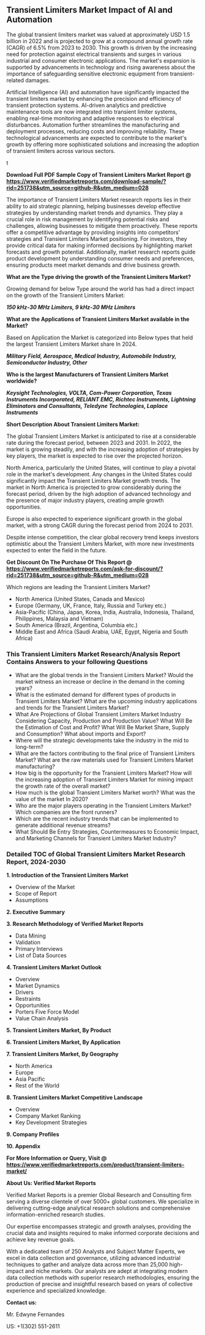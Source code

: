 <h2>Transient Limiters Market Impact of AI and Automation</h2><p>The global transient limiters market was valued at approximately USD 1.5 billion in 2022 and is projected to grow at a compound annual growth rate (CAGR) of 6.5% from 2023 to 2030. This growth is driven by the increasing need for protection against electrical transients and surges in various industrial and consumer electronic applications. The market's expansion is supported by advancements in technology and rising awareness about the importance of safeguarding sensitive electronic equipment from transient-related damages.</p><p>Artificial Intelligence (AI) and automation have significantly impacted the transient limiters market by enhancing the precision and efficiency of transient protection systems. AI-driven analytics and predictive maintenance tools are now integrated into transient limiter systems, enabling real-time monitoring and adaptive responses to electrical disturbances. Automation further streamlines the manufacturing and deployment processes, reducing costs and improving reliability. These technological advancements are expected to contribute to the market's growth by offering more sophisticated solutions and increasing the adoption of transient limiters across various sectors.</p>t</p><p id="" class=""><strong>Download Full PDF Sample Copy of Transient Limiters Market Report @ <a href="https://www.verifiedmarketreports.com/download-sample/?rid=251738&utm_source=github-R&utm_medium=028" target="_blank">https://www.verifiedmarketreports.com/download-sample/?rid=251738&utm_source=github-R&utm_medium=028</a></strong></p><p>The importance of&nbsp;Transient Limiters Market research reports lies in their ability to aid strategic planning, helping businesses develop effective strategies by understanding market trends and dynamics. They play a crucial role in risk management by identifying potential risks and challenges, allowing businesses to mitigate them proactively. These reports offer a competitive advantage by providing insights into competitors' strategies and Transient Limiters Market positioning. For investors, they provide critical data for making informed decisions by highlighting market forecasts and growth potential. Additionally, market research reports guide product development by understanding consumer needs and preferences, ensuring products meet market demands and drive business growth.</p><p><strong>What are the&nbsp;Type driving the growth of the Transient Limiters Market?</strong></p><p id="" class="">Growing demand for below Type around the world has had a direct impact on the growth of the Transient Limiters Market:</p><em><strong>150 kHz-30 MHz Limiters, 9 kHz-30 MHz Limiters</strong></em></p><strong>What are the&nbsp;Applications&nbsp;of Transient Limiters Market available in the Market?</strong></p><p id="" class="">Based on Application the Market is categorized into Below types that held the largest Transient Limiters Market share In 2024.</p><em><strong>Military Field, Aerospace, Medical Industry, Automobile Industry, Semiconductor Industry, Other</strong></em></p><strong>Who is the largest Manufacturers of Transient Limiters Market worldwide?</strong></p><p><em><strong>Keysight Technologies, VOLTA, Com-Power Corporation, Texas Instruments Incorporated, RELIANT EMC, Richtec Instruments, Lightning Eliminators and Consultants, Teledyne Technologies, Laplace Instruments</strong></em></p><p id="" class=""><strong>Short Description About Transient Limiters Market:</strong></p><p>The global Transient Limiters Market is anticipated to rise at a considerable rate during the forecast period, between 2023 and 2031. In 2022, the market is growing steadily, and with the increasing adoption of strategies by key players, the market is expected to rise over the projected horizon.</p><p>North America, particularly the United States, will continue to play a pivotal role in the market's development. Any changes in the United States could significantly impact the Transient Limiters Market growth trends. The market in North America is projected to grow considerably during the forecast period, driven by the high adoption of advanced technology and the presence of major industry players, creating ample growth opportunities.</p><p>Europe is also expected to experience significant growth in the global market, with a strong CAGR during the forecast period from 2024 to 2031.</p><p>Despite intense competition, the clear global recovery trend keeps investors optimistic about the Transient Limiters Market, with more new investments expected to enter the field in the future.</p><p id="" class=""><strong>Get Discount On The Purchase Of This Report @ <a href="https://www.verifiedmarketreports.com/ask-for-discount/?rid=251738&utm_source=github-R&utm_medium=028" target="_blank">https://www.verifiedmarketreports.com/ask-for-discount/?rid=251738&utm_source=github-R&utm_medium=028</a></strong></p>Which regions are leading the Transient Limiters Market?</p><ul><li>North America (United States, Canada and Mexico)</li><li>Europe (Germany, UK, France, Italy, Russia and Turkey etc.)</li><li>Asia-Pacific (China, Japan, Korea, India, Australia, Indonesia, Thailand, Philippines, Malaysia and Vietnam)</li><li>South America (Brazil, Argentina, Columbia etc.)</li><li>Middle East and Africa (Saudi Arabia, UAE, Egypt, Nigeria and South Africa)</li></ul><h3 id="" class="">This Transient Limiters Market Research/Analysis Report Contains Answers to your following Questions</h3><ul><li>What are the global trends in the Transient Limiters Market? Would the market witness an increase or decline in the demand in the coming years?</li><li>What is the estimated demand for different types of products in Transient Limiters Market? What are the upcoming industry applications and trends for the Transient Limiters Market?</li><li>What Are Projections of Global Transient Limiters Market Industry Considering Capacity, Production and Production Value? What Will Be the Estimation of Cost and Profit? What Will Be Market Share, Supply and Consumption? What about imports and Export?</li><li>Where will the strategic developments take the industry in the mid to long-term?</li><li>What are the factors contributing to the final price of Transient Limiters Market? What are the raw materials used for Transient Limiters Market manufacturing?</li><li>How big is the opportunity for the Transient Limiters Market? How will the increasing adoption of Transient Limiters Market for mining impact the growth rate of the overall market?</li><li>How much is the global Transient Limiters Market worth? What was the value of the market In 2020?</li><li>Who are the major players operating in the Transient Limiters Market? Which companies are the front runners?</li><li>Which are the recent industry trends that can be implemented to generate additional revenue streams?</li><li>What Should Be Entry Strategies, Countermeasures to Economic Impact, and Marketing Channels for Transient Limiters Market Industry?</li></ul><h3 id="" class="">Detailed TOC of Global Transient Limiters Market Research Report, 2024-2030</h3><p id="" class=""><strong>1. Introduction of the Transient Limiters Market</strong></p><ul><li>Overview of the Market</li><li>Scope of Report</li><li>Assumptions</li></ul><p id="" class=""><strong>2. Executive Summary</strong></p><p id="" class=""><strong>3. Research Methodology of Verified Market Reports</strong></p><ul><li>Data Mining</li><li>Validation</li><li>Primary Interviews</li><li>List of Data Sources</li></ul><p id="" class=""><strong>4. Transient Limiters Market Outlook</strong></p><ul><li>Overview</li><li>Market Dynamics</li><li>Drivers</li><li>Restraints</li><li>Opportunities</li><li>Porters Five Force Model</li><li>Value Chain Analysis</li></ul><p id="" class=""><strong>5. Transient Limiters Market, By Product</strong></p><p id="" class=""><strong>6. Transient Limiters Market, By Application</strong></p><p id="" class=""><strong>7. Transient Limiters Market, By Geography</strong></p><ul><li>North America</li><li>Europe</li><li>Asia Pacific</li><li>Rest of the World</li></ul><p id="" class=""><strong>8. Transient Limiters Market Competitive Landscape</strong></p><ul><li>Overview</li><li>Company Market Ranking</li><li>Key Development Strategies</li></ul><p id="" class=""><strong>9. Company Profiles</strong></p><p id="" class=""><strong>10. Appendix</strong></p><p id="" class=""><strong>For More Information or Query, Visit @ <a href="https://www.verifiedmarketreports.com/product/transient-limiters-market/" target="_blank">https://www.verifiedmarketreports.com/product/transient-limiters-market/</a></strong></p><p id="" class=""><strong>About Us: Verified Market Reports</strong></p><p id="" class="">Verified Market Reports is a premier Global Research and Consulting firm serving a diverse clientele of over 5000+ global customers. We specialize in delivering cutting-edge analytical research solutions and comprehensive information-enriched research studies.</p><p id="" class="">Our expertise encompasses strategic and growth analyses, providing the crucial data and insights required to make informed corporate decisions and achieve key revenue goals.</p><p id="" class="">With a dedicated team of 250 Analysts and Subject Matter Experts, we excel in data collection and governance, utilizing advanced industrial techniques to gather and analyze data across more than 25,000 high-impact and niche markets. Our analysts are adept at integrating modern data collection methods with superior research methodologies, ensuring the production of precise and insightful research based on years of collective experience and specialized knowledge.</p><p id="" class=""><strong>Contact us:</strong></p><p id="" class="">Mr. Edwyne Fernandes</p><p id="" class="">US: +1(302) 551-2611</p>